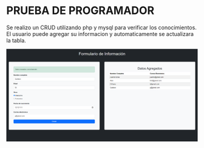 # PRUEBA DE PROGRAMADOR

Se realizo un CRUD utilizando php y mysql para verificar los conocimientos. El usuario puede agregar su informacion y automaticamente se actualizara la tabla.

![IMAGEN DE PRUEBA](image-1.png)
